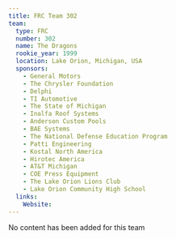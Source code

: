 ```yaml
---
title: FRC Team 302
team:
  type: FRC
  number: 302
  name: The Dragons
  rookie_year: 1999
  location: Lake Orion, Michigan, USA
  sponsors:
    - General Motors
    - The Chrysler Foundation
    - Delphi
    - TI Automotive
    - The State of Michigan
    - Inalfa Roof Systems
    - Anderson Custom Pools
    - BAE Systems
    - The National Defense Education Program
    - Patti Engineering
    - Kostal North America
    - Hirotec America
    - AT&T Michigan
    - COE Press Equipment
    - The Lake Orion Lions Club
    - Lake Orion Community High School
  links:
    Website: 
---
```

No content has been added for this team